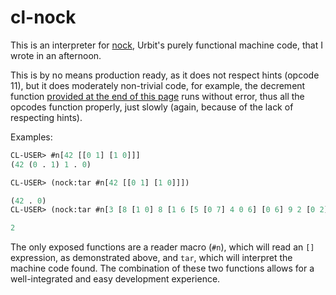 # cl-nock

This is an interpreter for
[nock](https://urbit.org/docs/tutorials/nock/definition/), Urbit's
purely functional machine code, that I wrote in an afternoon.

This is by no means production ready, as it does not respect hints
(opcode 11), but it does moderately non-trivial code, for example, the
decrement function [provided at the end of this
page](https://urbit.org/docs/tutorials/nock/example/) runs without
error, thus all the opcodes function properly, just slowly (again,
because of the lack of respecting hints).


Examples:

```lisp
CL-USER> #n[42 [[0 1] [1 0]]]
(42 (0 . 1) 1 . 0)

CL-USER> (nock:tar #n[42 [[0 1] [1 0]]])

(42 . 0)
CL-USER> (nock:tar #n[3 [8 [1 0] 8 [1 6 [5 [0 7] 4 0 6] [0 6] 9 2 [0 2] [4 0 6] 0 7] 9 2 0 1]])

2
```

The only exposed functions are a reader macro (`#n`), which will read
an `[]` expression, as demonstrated above, and `tar`, which will
interpret the machine code found. The combination of these two
functions allows for a well-integrated and easy development
experience.

